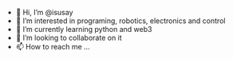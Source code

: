 - 👋 Hi, I’m @isusay
- 👀 I’m interested in programing, robotics, electronics and control
- 🌱 I’m currently learning python and web3
- 💞️ I’m looking to collaborate on it
- 📫 How to reach me ...

<!---
isusay/isusay is a ✨ special ✨ repository because its `README.md` (this file) appears on your GitHub profile.
You can click the Preview link to take a look at your changes.
--->
